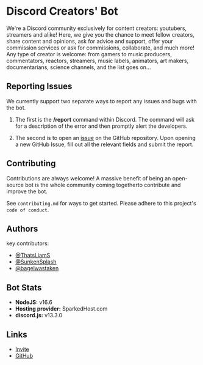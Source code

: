 # Discord Creators' Bot

We're a Discord community exclusively for content creators: youtubers, streamers and alike! Here, we give you the chance to meet fellow creators, share content and opinions, ask for advice and support, offer your commission services or ask for commissions, collaborate, and much more! Any type of creator is welcome: from gamers to music producers, commentators, reactors, streamers, music labels, animators, art makers, documentarians, science channels, and the list goes on...

## Reporting Issues

We currently support two separate ways to report any issues and bugs with the bot. 

1. The first is the **/report** command within Discord. The command will ask for a description of the error and then promptly alert the developers. 

2. The second is to open an [issue](https://github.com/ThatsLiamS/Discord-Creators-bot/issues) on the GitHub repository. Upon opening a new GitHub Issue, fill out all the relevant fields and submit the report.


## Contributing

Contributions are always welcome! A massive benefit of being an open-source bot is the whole community coming togetherto contribute and improve the bot.

See `contributing.md` for ways to get started. Please adhere to this project's `code of conduct`.


## Authors
key contributors:
- [@ThatsLiamS](https://github.com/ThatsLiamS)
- [@SunkenSplash](https://github.com/SunkenSplash)
- [@bagelwastaken](https://github.com/bagelwastaken)

## Bot Stats

- **NodeJS:** v16.6
- **Hosting provider:** SparkedHost.com
- **discord.js:** v13.3.0

## Links

- [Invite](https://discord.com/api/oauth2/authorize?client_id=903416274049183764&permissions=8&scope=bot%20applications.commands)
- [GitHub](https://github.com/ThatsLiamS/Discord-Creators-bot)
